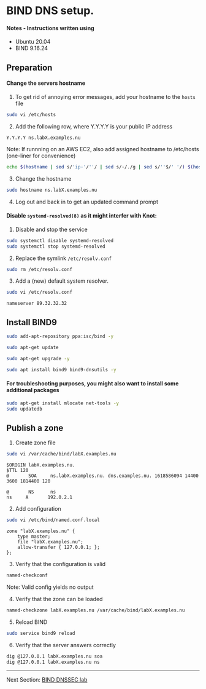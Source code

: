 #  BIND DNS setup.

#### Notes - Instructions written using

* Ubuntu 20.04
* BIND 9.16.24


## Preparation

#### Change the servers hostname

1. To get rid of annoying error messages, add your hostname to the `hosts` file

```bash
sudo vi /etc/hosts
```

2. Add the following row, where Y.Y.Y.Y is your public IP address
```
Y.Y.Y.Y ns.labX.examples.nu
```

Note: If runnning on an AWS EC2, also add assigned hostname to /etc/hosts (one-liner for convenience)
```bash
echo $(hostname | sed s/'ip-'/''/ | sed s/-/./g | sed s/''$/' '/) $(hostname) > /tmp/hosts ; cat /etc/hosts >> /tmp/hosts ; sudo mv /tmp/hosts /etc/hosts
```

3. Change the hostname
```bash
sudo hostname ns.labX.examples.nu
```

4. Log out and back in to get an updated command prompt

#### Disable `systemd-resolved(8)` as it might interfer with Knot:

1. Disable and stop the service
```bash
sudo systemctl disable systemd-resolved
sudo systemctl stop systemd-resolved
```

2. Replace the symlink `/etc/resolv.conf` 
```bash
sudo rm /etc/resolv.conf
```

3. Add a (new) default system resolver.
```bash
sudo vi /etc/resolv.conf
```

```
nameserver 89.32.32.32
```


## Install BIND9
```bash
sudo add-apt-repository ppa:isc/bind -y
```
```bash
sudo apt-get update
```
```bash
sudo apt-get upgrade -y
```
```bash
sudo apt install bind9 bind9-dnsutils -y
```

#### For troubleshooting purposes, you might also want to install some additional packages
```bash
sudo apt-get install mlocate net-tools -y
sudo updatedb
```

## Publish a zone

1. Create zone file
```bash
sudo vi /var/cache/bind/labX.examples.nu
```
```
$ORIGIN labX.examples.nu.
$TTL 120
@       SOA     ns.labX.examples.nu. dns.examples.nu. 1618586094 14400 3600 1814400 120

@       NS      ns
ns     A       192.0.2.1
```

2. Add configuration
```bash
sudo vi /etc/bind/named.conf.local
```
```
zone "labX.examples.nu" {
    type master;
    file "labX.examples.nu";
    allow-transfer { 127.0.0.1; };
};
```

3. Verify that the configuration is valid
```bash
named-checkconf
```

Note: Valid config yields no output


4. Verify that the zone can be loaded
```bash
named-checkzone labX.examples.nu /var/cache/bind/labX.examples.nu
```

5. Reload BIND
```bash
sudo service bind9 reload
```

6. Verify that the server answers correctly
```bash
dig @127.0.0.1 labX.examples.nu soa
dig @127.0.0.1 labX.examples.nu ns
```

---
Next Section: [BIND DNSSEC lab](BIND-dnssec.md)
